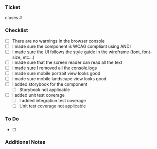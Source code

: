 ### Ticket
closes #

### Checklist
- [ ] There are no warnings in the browser console
- [ ] I made sure the component is WCAG compliant using ANDI
- [ ] I made sure the UI follows the style guide in the wireframe (font, font-size, etc...)
- [ ] I made sure that the screen reader can read all the text
- [ ] I made sure I removed all the console.logs
- [ ] I made sure mobile portrait view looks good
- [ ] I made sure mobile landscape view looks good
- [ ] I added storybook for the component
	- [ ] Storybook not applicable
- [ ] I added unit test coverage
	- [ ] I added integration test coverage
	- [ ] Unit test coverage not applicable

### To Do
- [ ] 

### Additional Notes

